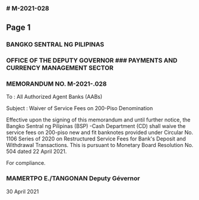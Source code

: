 ### # M-2021-028

## Page 1

### BANGKO SENTRAL NG PILIPINAS

### OFFICE OF THE DEPUTY GOVERNOR ### PAYMENTS AND CURRENCY MANAGEMENT SECTOR

### MEMORANDUM NO. M-2021-.028

To : All Authorized Agent Banks (AABs)

Subject : Waiver of Service Fees on 200-Piso Denomination

Effective upon the signing of this memorandum and until further notice, the Bangko Sentral ng Pilipinas (BSP) -Cash Department (CD) shall waive the service fees on 200-piso new and fit banknotes provided under Circular No. 1106 Series of 2020 on Restructured Service Fees for Bank's Deposit and Withdrawal Transactions. This is pursuant to Monetary Board Resolution No. 504 dated 22 April 2021.

For compliance.

### MAMERTPO E./TANGONAN Deputy Gévernor

30 April 2021

